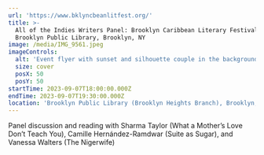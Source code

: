 ```yaml
---
url: 'https://www.bklyncbeanlitfest.org/'
title: >-
  All of the Indies Writers Panel: Brooklyn Caribbean Literary Festival,
  Brooklyn Public Library, Brooklyn, NY
image: /media/IMG_9561.jpeg
imageControls:
  alt: 'Event flyer with sunset and silhouette couple in the background '
  size: cover
  posX: 50
  posY: 50
startTime: 2023-09-07T18:00:00.000Z
endTime: 2023-09-07T19:30:00.000Z
location: 'Brooklyn Public Library (Brooklyn Heights Branch), Brooklyn, NY'
---
```


Panel discussion and reading with Sharma Taylor (What a Mother’s Love Don’t Teach You), Camille Hernández-Ramdwar (Suite as Sugar), and Vanessa Walters (The Nigerwife)
